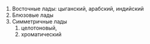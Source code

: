 1.  Восточные лады: цыганский, арабский, индийский
2.  Блюзовые лады
3.  Симметричные лады
    1.  целотоновый,
    2.  хроматический